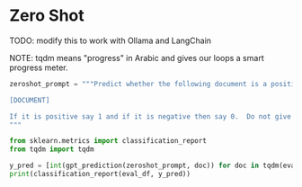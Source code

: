 # Zero Shot

TODO: modify this to work with Ollama and LangChain

NOTE: tqdm means "progress" in Arabic and gives our loops a smart progress meter.

```python
zeroshot_prompt = """Predict whether the following document is a positive or negative movie review.

[DOCUMENT]

If it is positive say 1 and if it is negative then say 0.  Do not give any other answers.
"""

from sklearn.metrics import classification_report
from tqdm import tqdm

y_pred = [int(gpt_prediction(zeroshot_prompt, doc)) for doc in tqdm(eval_df.text)]
print(classification_report(eval_df, y_pred))
```
